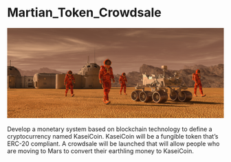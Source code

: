 # Martian_Token_Crowdsale

![](/Images/application-image.png)

Develop a monetary system based on blockchain technology to define a cryptocurrency named KaseiCoin.  KaseiCoin will be a fungible token that’s ERC-20 compliant. A crowdsale will be launched that will allow people who are moving to Mars to convert their earthling money to KaseiCoin.
